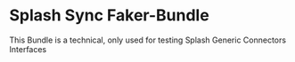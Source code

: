 # Splash Sync Faker-Bundle

This Bundle is a technical, only used for testing Splash Generic Connectors Interfaces
